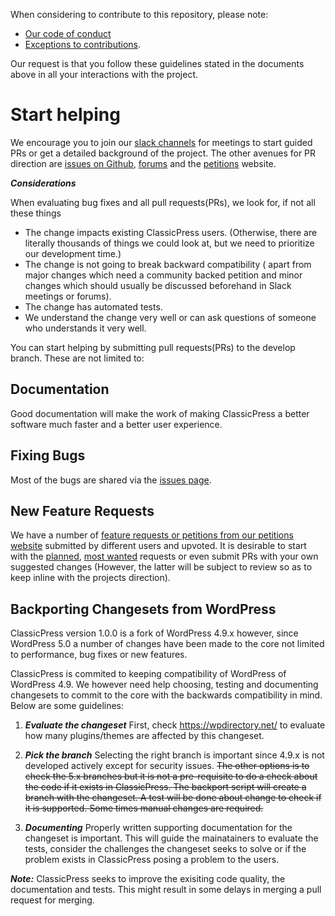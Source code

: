 When considering to contribute to this repository, please note:
- [Our code of conduct](https://www.classicpress.net/democracy/#democracy-conduct)
- [Exceptions to contributions](https://www.classicpress.net/democracy/#democracy-exceptions). 

Our request is that you follow these guidelines stated in the documents above in all your interactions with the project. 

# Start helping
We encourage you to join our [slack channels](https://join.slack.com/t/classicpress/shared_invite/enQtNDIwNjY2OTg1MjAxLWJiM2U2NmY3ZjFlZjQ4Zjk2OGI4ZTg3NzY1ZTU3NzI3OTRjMTU0YzAzOWUyZmZlODgyOWE1YTViYjcwY2Y5YzI) for meetings to start guided PRs or get a detailed background of the project. The other avenues for PR direction are [issues on Github](https://github.com/ClassicPress/ClassicPress/issues), [forums](https://forums.classicpress.net/) and the [petitions](https://petitions.classicpress.net/) website.

***Considerations***

When evaluating bug fixes and all pull requests(PRs), we look for, if not all these things

  - The change impacts existing ClassicPress users. (Otherwise, there are literally thousands of things we could look at, but we need to prioritize our development time.)
  - The change is not going to break backward compatibility ( apart from major changes which need a community backed petition and minor changes which should usually be discussed beforehand in Slack meetings or forums).
  - The change has automated tests.
  - We understand the change very well or can ask questions of someone who understands it very well.
  
You can start helping by submitting pull requests(PRs) to the develop branch. These are not limited to:

## Documentation
Good documentation will make the work of making ClassicPress a better software much faster and a better user experience.

## Fixing Bugs
Most of the bugs are shared via the [issues page](https://github.com/ClassicPress/ClassicPress/issues). 

## New Feature Requests
We have a number of [feature requests or petitions from our petitions website](https://petitions.classicpress.net/) submitted by different users and upvoted. It is desirable to start with the [planned](https://petitions.classicpress.net/?view=planned), [most wanted](https://petitions.classicpress.net/?view=most-wanted) requests or even submit PRs with your own suggested changes (However, the latter will be subject to review so as to keep inline with the projects direction).

## Backporting Changesets from WordPress
ClassicPress version 1.0.0 is a fork of WordPress 4.9.x however, since WordPress 5.0 a number of changes have been made to the core not limited to performance, bug fixes or new features. 

ClassicPress is commited to keeping compatibility of WordPress of WordPress 4.9. We however need help choosing, testing and documenting changesets to commit to the core with the backwards compatibility in mind. Below are some guidelines:

1. ***Evaluate the changeset***
First, check https://wpdirectory.net/ to evaluate how many plugins/themes are affected by this changeset. 

1. ***Pick the branch***
Selecting the right branch is important since 4.9.x is not developed actively except for security issues. ~~The other options is to check the 5.x branches but it is not a pre-requisite to do a check about the code if it exists in ClassicPress. The backport script will create a branch with the changeset. A test will be done about change to check if it is supported. Some times  manual changes are required.~~

1. ***Documenting***
Properly written supporting documentation for the changeset is important. This will guide the mainatainers to evaluate the tests, consider the challenges the changeset seeks to solve or if the problem exists in ClassicPress posing a problem to the users.

***Note:*** ClassicPress seeks to improve the exisiting code quality, the documentation and tests. This might result in some delays in merging a pull request for merging. 
